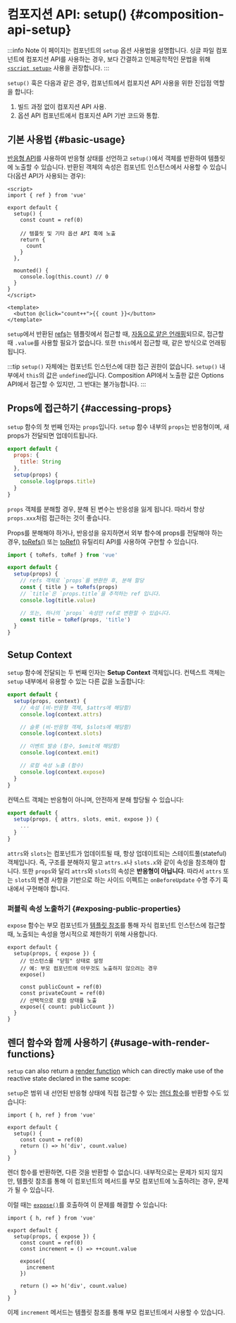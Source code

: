 # 컴포지션 API: setup() {#composition-api-setup}

:::info Note
이 페이지는 컴포넌트의 `setup` 옵션 사용법을 설명합니다.
싱글 파일 컴포넌트에 컴포지션 API를 사용하는 경우,
보다 간결하고 인체공학적인 문법을 위해 [`<script setup>`](/api/sfc-script-setup.html) 사용을 권장합니다.
:::


`setup()` 훅은 다음과 같은 경우, 컴포넌트에서 컴포지션 API 사용을 위한 진입점 역할을 합니다:

1. 빌드 과정 없이 컴포지션 API 사용.
2. 옵션 API 컴포넌트에서 컴포지션 API 기반 코드와 통합.

## 기본 사용법 {#basic-usage}

[반응형 API](./reactivity-core.html)를 사용하여 반응형 상태를 선언하고 `setup()`에서 객체를 반환하여 템플릿에 노출할 수 있습니다.
반환된 객체의 속성은 컴포넌트 인스턴스에서 사용할 수 있습니다(옵션 API가 사용되는 경우):

```vue
<script>
import { ref } from 'vue'

export default {
  setup() {
    const count = ref(0)

    // 템플릿 및 기타 옵션 API 훅에 노출
    return {
      count
    }
  },

  mounted() {
    console.log(this.count) // 0
  }
}
</script>

<template>
  <button @click="count++">{{ count }}</button>
</template>
```

`setup`에서 반환된 [refs](/api/reactivity-core.html#ref)는 템플릿에서 접근할 때,
[자동으로 얕은 언래핑](/guide/essentials/reactivity-fundamentals.html#deep-reactivity)되므로, 접근할 때 `.value`를 사용할 필요가 없습니다.
또한 `this`에서 접근할 때, 같은 방식으로 언래핑 됩니다.

:::tip
`setup()` 자체에는 컴포넌트 인스턴스에 대한 접근 권한이 없습니다.
`setup()` 내부에서 `this`의 값은 `undefined`입니다.
Composition API에서 노출한 값은 Options API에서 접근할 수 있지만, 그 반대는 불가능합니다.
:::

## Props에 접근하기 {#accessing-props}

`setup` 함수의 첫 번째 인자는 `props`입니다.
`setup` 함수 내부의 `props`는 반응형이며, 새 props가 전달되면 업데이트됩니다.

```js
export default {
  props: {
    title: String
  },
  setup(props) {
    console.log(props.title)
  }
}
```

`props` 객체를 분해할 경우, 분해 된 변수는 반응성을 잃게 됩니다.
따라서 항상 `props.xxx`처럼 접근하는 것이 좋습니다.

Props를 분해해야 하거나, 반응성을 유지하면서 외부 함수에 props를 전달해야 하는 경우,
[toRefs()](./reactivity-utilities.html#torefs) 또는 [toRef()](/api/reactivity-utilities.html#toref) 유틸리티 API를 사용하여 구현할 수 있습니다.

```js
import { toRefs, toRef } from 'vue'

export default {
  setup(props) {
    // refs 객체로 `props`를 변환한 후, 분해 할당
    const { title } = toRefs(props)
    // `title`은 `props.title`을 추적하는 ref 입니다.
    console.log(title.value)

    // 또는, 하나의 `props` 속성만 ref로 변환할 수 있습니다.
    const title = toRef(props, 'title')
  }
}
```

## Setup Context

`setup` 함수에 전달되는 두 번째 인자는 **Setup Context** 객체입니다.
컨텍스트 객체는 `setup` 내부에서 유용할 수 있는 다른 값을 노출합니다:

```js
export default {
  setup(props, context) {
    // 속성 (비-반응형 객체, $attrs에 해당함)
    console.log(context.attrs)

    // 슬롯 (비-반응형 객체, $slots에 해당함)
    console.log(context.slots)

    // 이벤트 발송 (함수, $emit에 해당함)
    console.log(context.emit)

    // 로컬 속성 노출 (함수)
    console.log(context.expose)
  }
}
```

컨텍스트 객체는 반응형이 아니며, 안전하게 분해 할당될 수 있습니다:

```js
export default {
  setup(props, { attrs, slots, emit, expose }) {
    ...
  }
}
```

`attrs`와 `slots`는 컴포넌트가 업데이트될 때, 항상 업데이트되는 스테이트풀(stateful) 객체입니다.
즉, 구조를 분해하지 말고 `attrs.x`나 `slots.x`와 같이 속성을 참조해야 합니다.
또한 `props`와 달리 `attrs`와 `slots`의 속성은 **반응형이 아닙니다**.
따라서 `attrs` 또는 `slots`의 변경 사항을 기반으로 하는 사이드 이펙트는 `onBeforeUpdate` 수명 주기 훅 내에서 구현해야 합니다.

### 퍼블릭 속성 노출하기 {#exposing-public-properties}

`expose` 함수는 부모 컴포넌트가 [템플릿 참조](/guide/essentials/template-refs.html#ref-on-component)를 통해 자식 컴포넌트 인스턴스에 접근할 때,
노출되는 속성을 명시적으로 제한하기 위해 사용합니다.

```js{5,10}
export default {
  setup(props, { expose }) {
    // 인스턴스를 "닫힘" 상태로 설정
    // 예: 부모 컴포넌트에 아무것도 노출하지 않으려는 경우
    expose()

    const publicCount = ref(0)
    const privateCount = ref(0)
    // 선택적으로 로컬 상태를 노출
    expose({ count: publicCount })
  }
}
```

## 렌더 함수와 함께 사용하기 {#usage-with-render-functions}

`setup` can also return a [render function](/guide/extras/render-function.html) which can directly make use of the reactive state declared in the same scope:

`setup`은 범위 내 선언된 반응형 상태에 직접 접근할 수 있는 [렌더 함수](/guide/extras/render-function.html)를 반환할 수도 있습니다:

```js{6}
import { h, ref } from 'vue'

export default {
  setup() {
    const count = ref(0)
    return () => h('div', count.value)
  }
}
```

렌더 함수를 반환하면, 다른 것을 반환할 수 없습니다.
내부적으로는 문제가 되지 않지만,
템플릿 참조를 통해 이 컴포넌트의 메서드를 부모 컴포넌트에 노출하려는 경우,
문제가 될 수 있습니다.

이럴 때는 [`expose()`](#exposing-public-properties)를 호출하여 이 문제를 해결할 수 있습니다:

```js{8-10}
import { h, ref } from 'vue'

export default {
  setup(props, { expose }) {
    const count = ref(0)
    const increment = () => ++count.value

    expose({
      increment
    })

    return () => h('div', count.value)
  }
}
```

이제 `increment` 메서드는 템플릿 참조를 통해 부모 컴포넌트에서 사용할 수 있습니다.
